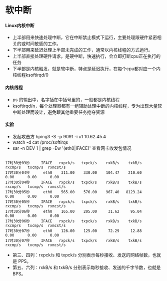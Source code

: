 # 软中断
#### Linux内核中断
* 上半部用来快速处理中断，它在中断禁止模式下运行，主要处理跟硬件紧密相关的或时间敏感的工作。
* 下半部用来延迟处理上半部未完成的工作，通常以内核线程的方式运行。
* 上半部直接处理硬件请求，是硬中断，快速执行，会立即打断cpu正在执行的任务
* 下半部是内核触发，就是软中断，特点是延迟执行，在每个cpu都对应一个内核线程ksoftirqd/0

#### 内核线程
* ps 的输出中，名字括在中括号里的，一般都是内核线程
* ksoftirqd/n，每个处理器都有一组辅助处理中断的内核线程，专为出现大量软中断处理而设计，避免跟其他重要任务抢夺资源

#### 实验
*  发起攻击方 hping3 -S -p 9091 -i u1 10.62.45.4
*  watch -d cat /proc/softirqs
*  sar -n DEV 1 | grep -Ew '(eth0|IFACE)' 查看网卡收发包情况

```

17时30分03秒     IFACE   rxpck/s   txpck/s    rxkB/s    txkB/s   rxcmp/s   txcmp/s  rxmcst/s
17时30分04秒      eth0    311.00    330.00    104.47    210.60      0.00      0.00      0.00
17时30分04秒     IFACE   rxpck/s   txpck/s    rxkB/s    txkB/s   rxcmp/s   txcmp/s  rxmcst/s
17时30分05秒      eth0    565.00    576.00    967.40   8123.24      0.00      0.00      0.00
17时30分05秒     IFACE   rxpck/s   txpck/s    rxkB/s    txkB/s   rxcmp/s   txcmp/s  rxmcst/s
17时30分06秒      eth0    165.00    205.00     31.62     95.04      0.00      0.00      0.00
17时30分06秒     IFACE   rxpck/s   txpck/s    rxkB/s    txkB/s   rxcmp/s   txcmp/s  rxmcst/s
17时30分07秒      eth0    126.00    125.00     72.29     12.88      0.00      0.00      0.00
17时30分07秒     IFACE   rxpck/s   txpck/s    rxkB/s    txkB/s   rxcmp/s   txcmp/s  rxmcst/s
```
* 第三、四列：rxpck/s 和 txpck/s 分别表示每秒接收、发送的网络帧数，也就是 PPS。
* 第五、六列：rxkB/s 和 txkB/s 分别表示每秒接收、发送的千字节数，也就是 BPS。